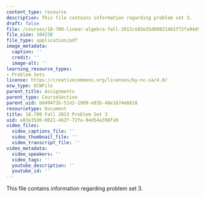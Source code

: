 ```yaml
---
content_type: resource
description: This file contains information regarding problem set 3.
draft: false
file: /courses/18-700-linear-algebra-fall-2013/e83e35d60021462f72fa94d54a398fa9_MIT18_700F13_ps3.pdf
file_size: 104238
file_type: application/pdf
image_metadata:
  caption: ''
  credit: ''
  image-alt: ''
learning_resource_types:
- Problem Sets
license: https://creativecommons.org/licenses/by-nc-sa/4.0/
ocw_type: OCWFile
parent_title: Assignments
parent_type: CourseSection
parent_uid: b0494f2b-51e2-1989-e03b-48e1674e6618
resourcetype: Document
title: 18.700 Fall 2013 Problem Set 3
uid: e83e35d6-0021-462f-72fa-94d54a398fa9
video_files:
  video_captions_file: ''
  video_thumbnail_file: ''
  video_transcript_file: ''
video_metadata:
  video_speakers: ''
  video_tags: ''
  youtube_description: ''
  youtube_id: ''
---
```

This file contains information regarding problem set 3.
